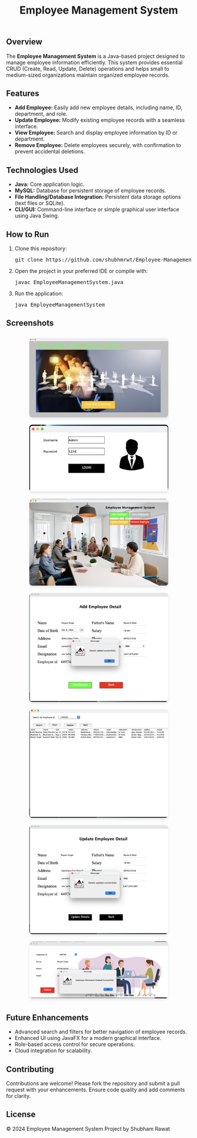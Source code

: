 <!DOCTYPE html>
<html lang="en">
<head>
  <meta charset="UTF-8">
  <meta name="viewport" content="width=device-width, initial-scale=1.0">
  <style>
.screenshot {
      display: flex;
      justify-content: space-around;
      flex-wrap: wrap;
    }
.screenshot img {
      width: 45%;
      height: auto;
      border-radius: 8px;
      margin: 10px;
      box-shadow: 0 4px 6px rgba(0, 0, 0, 0.1);
    }
  </style>
</head>
<body>
  <header>
    <h1>Employee Management System</h1>
  </header>
  <main>
    <section>
      <h2>Overview</h2>
      <p>
        The <strong>Employee Management System</strong> is a Java-based project designed to manage employee information efficiently. This system provides essential CRUD (Create, Read, Update, Delete) operations and helps small to medium-sized organizations maintain organized employee records.
      </p>
    </section>

  <section>
      <h2>Features</h2>
      <ul>
        <li><strong>Add Employee:</strong> Easily add new employee details, including name, ID, department, and role.</li>
        <li><strong>Update Employee:</strong> Modify existing employee records with a seamless interface.</li>
        <li><strong>View Employee:</strong> Search and display employee information by ID or department.</li>
        <li><strong>Remove Employee:</strong> Delete employees securely, with confirmation to prevent accidental deletions.</li>
      </ul>
    </section>

  <section>
      <h2>Technologies Used</h2>
      <ul>
        <li><strong>Java:</strong> Core application logic.</li>
         <li><strong>MySQL:</strong> Database for persistent storage of employee records.</li>
        <li><strong>File Handling/Database Integration:</strong> Persistent data storage options (text files or SQLite).</li>
        <li><strong>CLI/GUI:</strong> Command-line interface or simple graphical user interface using Java Swing.</li>
      </ul>
    </section>

  <section>
      <h2>How to Run</h2>
      <ol>
        <li>Clone this repository:
          <pre>git clone https://github.com/shubhmrwt/Employee-Management-System.git</pre>
        </li>
        <li>Open the project in your preferred IDE or compile with:
          <pre>javac EmployeeManagementSystem.java</pre>
        </li>
        <li>Run the application:
          <pre>java EmployeeManagementSystem</pre>
        </li>
      </ol>
    </section>
    <section>
      <h2>Screenshots</h2>
      <div class="screenshot">
        <img style=" width: 75%;
      height: auto;
      border-radius: 8px;
      margin: 10px;
      box-shadow: 0 4px 6px rgba(0, 0, 0, 0.1);" src="src/icons/splash.png" alt="Splash Screen">
        <img style=" width: 75%;
      height: auto;
      border-radius: 8px;
      margin: 10px;
      box-shadow: 0 4px 6px rgba(0, 0, 0, 0.1);" src="src/icons/login.png" alt="Login Screen">
        <img style=" width: 75%;
      height: auto;
      border-radius: 8px;
      margin: 10px;
      box-shadow: 0 4px 6px rgba(0, 0, 0, 0.1);" src="src/icons/home.png" alt="Home Screen">
        <img style=" width: 75%;
      height: auto;
      border-radius: 8px;
      margin: 10px;
      box-shadow: 0 4px 6px rgba(0, 0, 0, 0.1);" src="src/icons/addEmployee.png" alt="Add Employee Screen">
        <img style=" width: 75%;
      height: auto;
      border-radius: 8px;
      margin: 10px;
      box-shadow: 0 4px 6px rgba(0, 0, 0, 0.1);" src="src/icons/viewEmployee.png" alt="View Employee Screen">
        <img style=" width: 75%;
      height: auto;
      border-radius: 8px;
      margin: 10px;
      box-shadow: 0 4px 6px rgba(0, 0, 0, 0.1);" src="src/icons/updateEmoloyee.png" alt="Update Employee Screen">
        <img style=" width: 75%;
      height: auto;
      border-radius: 8px;
      margin: 10px;
      box-shadow: 0 4px 6px rgba(0, 0, 0, 0.1);" src="src/icons/removeEmployee.png" alt="Remove Employee Screen">
      </div>
    </section>

    
   <section>
      <h2>Future Enhancements</h2>
      <ul>
        <li>Advanced search and filters for better navigation of employee records.</li>
        <li>Enhanced UI using JavaFX for a modern graphical interface.</li>
        <li>Role-based access control for secure operations.</li>
        <li>Cloud integration for scalability.</li>
      </ul>
    </section>

   <section>
      <h2>Contributing</h2>
      <p>
        Contributions are welcome! Please fork the repository and submit a pull request with your enhancements. Ensure code quality and add comments for clarity.
      </p>
    </section>

  <section>
      <h2>License</h2>
  </section>
  </main>

  <footer>
    <p>© 2024 Employee Management System Project by Shubham Rawat</p>
  </footer>
</body>
</html>
